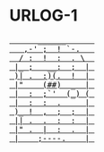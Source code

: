 # URLOG-1

<!--
git add . && git commit -m URLOG && git pull --rebase && git push

mblog create
(gå helt ut av Code for å publisere)
-->

<a href="https://www.my90stv.com/" style="background-color: white; ">
<pre style="color: black;">
      ______      
   ,-' ;  ! `-.   
  / :  !  :  . \  
 |_ ;   __:  ;  | 
 )| .  :)(.  !  | 
 |"    (##)  _  | 
 |  :  ;`'  (_) ( 
 |  :  :  .     | 
 )_ !  ,  ;  ;  | 
 || .  .  :  :  | 
 |" .  |  :  .  | 
 |____;----.____| 
</pre>
</a>
